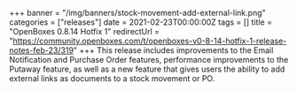 +++
banner = "/img/banners/stock-movement-add-external-link.png"
categories = ["releases"]
date = 2021-02-23T00:00:00Z
tags = []
title = "OpenBoxes 0.8.14 Hotfix 1"
redirectUrl = "https://community.openboxes.com/t/openboxes-v0-8-14-hotfix-1-release-notes-feb-23/319"
+++
This release includes improvements to the Email Notification and Purchase Order 
features, performance improvements to the Putaway feature, as well as a new feature that gives
users the ability to add external links as documents to a stock movement or PO.

<!--more-->


